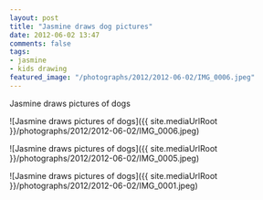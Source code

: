 ```yaml
---
layout: post
title: "Jasmine draws dog pictures"
date: 2012-06-02 13:47
comments: false
tags: 
- jasmine
- kids drawing
featured_image: "/photographs/2012/2012-06-02/IMG_0006.jpeg"
---
```

Jasmine draws pictures of dogs


![Jasmine draws pictures of dogs]({{ site.mediaUrlRoot }}/photographs/2012/2012-06-02/IMG_0006.jpeg)



![Jasmine draws pictures of dogs]({{ site.mediaUrlRoot }}/photographs/2012/2012-06-02/IMG_0005.jpeg)



![Jasmine draws pictures of dogs]({{ site.mediaUrlRoot }}/photographs/2012/2012-06-02/IMG_0001.jpeg)
